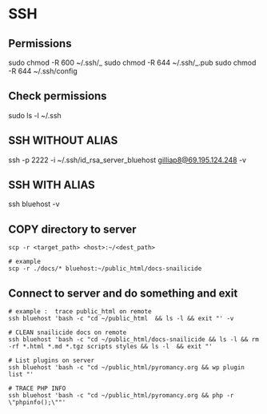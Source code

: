 # SSH

## Permissions

sudo chmod -R 600 ~/.ssh/_ sudo chmod -R 644 ~/.ssh/_.pub sudo chmod -R 644
~/.ssh/config

## Check permissions

sudo ls -l ~/.ssh

## SSH WITHOUT ALIAS

ssh -p 2222 -i ~/.ssh/id_rsa_server_bluehost gilliap8@69.195.124.248 -v

## SSH WITH ALIAS

ssh bluehost -v

## COPY directory to server

```shell
scp -r <target_path> <host>:~/<dest_path>

# example
scp -r ./docs/* bluehost:~/public_html/docs-snailicide
```

## Connect to server and do something and exit

```shell
# example :  trace public_html on remote
ssh bluehost 'bash -c "cd ~/public_html  && ls -l && exit "' -v

# CLEAN snailicide docs on remote
ssh bluehost 'bash -c "cd ~/public_html/docs-snailicide && ls -l && rm -rf *.html *.md *.tgz scripts styles && ls -l  && exit "'

# List plugins on server
ssh bluehost 'bash -c "cd ~/public_html/pyromancy.org && wp plugin list "'

# TRACE PHP INFO
ssh bluehost 'bash -c "cd ~/public_html/pyromancy.org && php -r \"phpinfo();\""'
```
